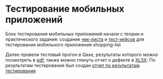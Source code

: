 # Тестирование мобильных приложений

Блок тестирования мобильных приложений начали с теории и практического задания: создание [чек-листа](https://docs.google.com/spreadsheets/d/1TvH_EUwmy7R69-EJ7kndiqNVfYXK3untKYloQrw4Guw/edit?usp=sharing) и [тест-кейсов](https://github.com/larionovana/mobile/blob/main/G8-2024-10-12.pdf) для тестирования мобильного приложения shopping-list

Далее провели тестовый прогон в Qase, результаты которого можно посмотреть в [pdf](https://github.com/larionovana/mobile/blob/main/G8-Express%2Brun%2B2024_10_12.pdf), также можно глянуть отчет о дефекте в [XLSX](https://github.com/larionovana/mobile/blob/main/%D0%AE%D1%82%D1%80%D0%B0%D0%BA.xlsx).
По результатам тестирования был создан [отчет по результатам тестирования](https://github.com/larionovana/mobile/blob/main/%D0%9E%D1%82%D1%87%D0%B5%D1%82%20%D0%BF%D0%BE%20%D1%80%D0%B5%D0%B7%D1%83%D0%BB%D1%8C%D1%82%D0%B0%D1%82%D0%B0%D0%BC%20%D1%82%D0%B5%D1%81%D1%82%D0%B8%D1%80%D0%BE%D0%B2%D0%B0%D0%BD%D0%B8%D1%8F.docx)
